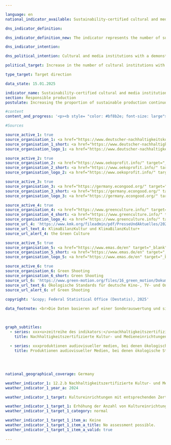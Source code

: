 ```yaml
---

language: en        
national_indicator_available: Sustainability-certified cultural and media institutions        

dns_indicator_definition:         

dns_indicator_definition_new: The indicator represents the number of sustainability-certified cultural and media institutions.        

dns_indicator_intention:         

dns_political_intention: Cultural and media institutions with a demonstrable contribution to sustainability have carried out a successful internal transformation process and, in view of their special communicative function, also contribute to social sensitisation in various socio-cultural milieus with their narratives.        

political_target: Increase in the number of cultural institutions with corresponding certificates by 2030        

type_target: Target direction        

data_state: 15.01.2025        

indicator_name: Sustainability-certified cultural and media institutions        
section: Responsible production        
postulate: Increasing the proportion of sustainable production continuously        

#content         
content_and_progress: '<p><b style= "color: #bf8b2e; font-size: large">12.2.b Nachhaltigkeitszertifizierte Kultur- und Medieneinrichtungen</b><br><br>The indicator measures the number of cultural and media institutions that have received sustainability certification. Since it is not possible to capture the entire spectrum of all cultural and media institutions, the indicator is limited to publicly funded institutions in the areas of theaters, concert halls and orchestras, libraries, archives, museums and art galleries, visitor centers, music clubs, festivals, event venues, and publicly accessible cultural heritage sites. Cultural education institutions such as music schools are not included.<br><br>Given the heterogeneity of the cultural and media landscape, the indicator focuses on certificates and management systems that cover various aspects of sustainability. These include, among others, the German Sustainability Code (DNK), Ökoprofit, the Economy for the Common Good, KlimaBilanzKultur (KBK) and KlimaBilanzKultur+&nbsp;(KBK+), the Eco-Management and Audit Scheme (<abbr title="Eco-Management and Audit Scheme" tabindex="0">EMAS</abbr>), and the application of the following management systems: <abbr title="International Organization for Standardization" tabindex="0">ISO</abbr> 14001&nbsp;(international environmental management system standard), <abbr title="International Organization for Standardization" tabindex="0">ISO</abbr> 20121-24&nbsp;(sustainability management systems for events), <abbr title="International Organization for Standardization" tabindex="0">ISO</abbr> 50001&nbsp;(international energy management standard), and <abbr title="International Organization for Standardization" tabindex="0">ISO</abbr> 50005&nbsp;(guidelines for the phased introduction of energy management systems).<br><br>Cultural and media institutions that meet at least one of these certificates or management systems are grouped together. Due to the large number of certificates and management systems, there may be overlaps with other indicators of the German Sustainability Strategy (<abbr title="German Susatinability Strategy" tabindex="0">DNS</abbr>), such as the voluntary sustainability reporting of companies according to the German Sustainability Code (DNK) (<a href="https://dns-indikatoren.de/8-6">Indicator 8.6</a>) and the number of <abbr title="Eco-Management and Audit Scheme" tabindex="0">EMAS</abbr>-certified companies (<a href="https://dns-indikatoren.de/12-2-a">Indicator 12.2.a</a>).<br><br>The unweighted summation across cultural and media institutions, which are very heterogeneous in terms of both size and focus, and which have committed to certificates and management systems with different orientations, limits the indicator"s significance regarding the social and ecological orientation of cultural production. At most, the indicator allows for a future assessment of whether the commitment of cultural and media institutions to sustainability issues is increasing in general. Furthermore, the reference to a certificate or management system only provides indirect information about the actual extent of the ecological and social impact of the cultural sector.<br><br>The certificates and management systems considered largely do not explicitly refer to the cultural sector, but rather address general aspects of sustainable business and production. The indicator does not consider the protection of culture or the sustainable use of cultural content, but rather highlights the sustainability aspects of cultural institutions. A special communicative function of culture, which is intended to contribute to social awareness in various socio-cultural environments, is only indirectly taken into account by the indicator, as the certifications mentioned do not focus on the content of cultural products, but rather on their production and provision. Nor can it necessarily be concluded that the target groups of cultural institutions are actually influenced in their actions by their sustainable orientation. Rather, a sustainable cultural offering could increasingly appeal to an environment that is already sensitized to the respective issues.<br><br>In 2024, 77&nbsp;cultural and media institutions were recorded with at least one sustainability certificate. The exact total number of publicly funded cultural and media institutions in Germany is unknown, but there are almost 9,000&nbsp;libraries, over 6,000&nbsp;museums, and more than 600&nbsp;public theater venues. This illustrates that the absolute number of sustainability-certified cultural and media institutions is in the per mille range, indicating considerable potential for growth in this area.<br><br>For various reasons, audiovisualproducts are not included in the indicator. Environmental standards exist for the production of German cinema, TV, and online/video on demand productions, covering aspects such as energy consumption, transport, accommodation and catering, as well as the use and utilization of materials. Since March 1, 2023, compliance with these standards has been mandatory in order to receive federal funding. In the first six months after the introduction of mandatory compliance, a total of 82&nbsp;audiovisual productions demonstrated compliance. A further 234&nbsp;productions followed between September 1, 2023, and August 30, 2024.<br><br>Data collection did not begin until 2024, so it is not yet possible to assess the indicator in relation to the politically defined goal of increasing the number of sustainability-certified cultural and media institutions.</p>'                

#Sources        

source_active_1: true
source_organisation_1: <a href="https://www.deutscher-nachhaltigkeitskodex.de/en/" target="_blank" onclick="return confirm_alert('XXX', 'En')">XXX</a>
source_organisation_1_short: <a href="https://www.deutscher-nachhaltigkeitskodex.de/en/" target="_blank" onclick="return confirm_alert('XXX', 'En')">XXX</a>
source_organisation_logo_1: <a href="https://www.deutscher-nachhaltigkeitskodex.de/en/" target="_blank" onclick="return confirm_alert('XXX', 'En')"><img src="https://dnsTestEnvironment.github.io/site/public/OrgImgEn/dnk.png" alt="XXX" title=" Click here to visit the homepage of the organizationXXX" style="height:60px; width:148px; border:transparent"/></a>

source_active_2: true
source_organisation_2: <a href="https://www.oekoprofit.info/" target="_blank" onclick="return confirm_alert('X', 'En')">X</a>
source_organisation_2_short: <a href="https://www.oekoprofit.info/" target="_blank" onclick="return confirm_alert('X', 'En')">X</a>
source_organisation_logo_2: <a href="https://www.oekoprofit.info/" target="_blank" onclick="return confirm_alert('X', 'En')"><img src="https://dnsTestEnvironment.github.io/site/public/OrgImgEn/oeko.png" alt="X" title=" Click here to visit the homepage of the organizationX" style="height:60px; width:148px; border:transparent"/></a>

source_active_3: true
source_organisation_3: <a href="https://germany.econgood.org/" target="_blank" onclick="return confirm_alert('X', 'En')">X</a>
source_organisation_3_short: <a href="https://germany.econgood.org/" target="_blank" onclick="return confirm_alert('X', 'En')">X</a>
source_organisation_logo_3: <a href="https://germany.econgood.org/" target="_blank" onclick="return confirm_alert('X', 'En')"><img src="https://dnsTestEnvironment.github.io/site/public/OrgImgEn/gwoe.png" alt="X" title=" Click here to visit the homepage of the organizationX" style="height:60px; width:148px; border:transparent"/></a>

source_active_4: true
source_organisation_4: <a href="https://www.greenculture.info/" target="_blank" onclick="return confirm_alert('the Green Culture', 'En')">Green Culture</a>
source_organisation_4_short: <a href="https://www.greenculture.info/" target="_blank" onclick="return confirm_alert('the Green Culture', 'En')">Green Culture</a>
source_organisation_logo_4: <a href="https://www.greenculture.info/" target="_blank" onclick="return confirm_alert('the Green Culture', 'En')"><img src="https://dnsTestEnvironment.github.io/site/public/OrgImgEn/gc.png" alt="Green Culture" title=" Click here to visit the homepage of the organizationGreen Culture" style="height:60px; width:148px; border:transparent"/></a>
source_url_4: 'https://www.kmk.org/fileadmin/pdf/PresseUndAktuelles/2023/Anleitung_zum_CO2-Kulturrechner.pdf'
source_url_text_4: KlimaBilanzKultur und KlimaBilanzKultur+
source_url_alert_4: the Green Culture

source_active_5: true
source_organisation_5: <a href="https://www.emas.de/en" target="_blank" onclick="return confirm_alert('XXX', 'En')">XXX</a>
source_organisation_5_short: <a href="https://www.emas.de/en" target="_blank" onclick="return confirm_alert('XXX', 'En')">XXX</a>
source_organisation_logo_5: <a href="https://www.emas.de/en" target="_blank" onclick="return confirm_alert('XXX', 'En')"><img src="https://dnsTestEnvironment.github.io/site/public/OrgImgEn/emas.png" alt="XXX" title=" Click here to visit the homepage of the organizationXXX" style="height:60px; width:148px; border:transparent"/></a>

source_active_6: true
source_organisation_6: Green Shooting
source_organisation_6_short: Green Shooting
source_url_6: 'https://www.green-motion.org/files/16_green_motion/Dokumente/20241209_OEkologische_Standards_UEbergangsfassung_Januar_2025.pdf'
source_url_text_6: Ökologische Standards für deutsche Kino-, TV- und Online-/Vod-Produktionen
source_url_alert_6: of Green Shooting
        
copyright: '&copy; Federal Statistical Office (Destatis), 2025'        

data_footnote: <br>Die Daten basieren auf einer Sonderauswertung und sind nicht öffentlich zugänglich.        

        

graph_subtitles: 
  - series: xxx<u>zeitreihe des indikators:</u>nachhaltigkeitszertifizierte kultur- und medieneinrichtungen
    title: Nachhaltigkeitszertifizierte Kultur- und Medieneinrichtungen
    
  - series: xxxproduktionen audiovisueller medien, bei denen ökologische standards eingehalten wurden
    title: Produktionen audiovisueller Medien, bei denen ökologische Standards eingehalten wurden
            

                

national_geographical_coverage: Germany        

weather_indicator_1: 12.2.b Nachhaltigkeitszertifizierte Kultur- und Medieneinrichtungen
weather_indicator_1_year_a: 2024

weather_indicator_1_target: Kultureinrichtungen mit entsprechenden Zertifikaten bis 2030

weather_indicator_1_target_1: Erhöhung der Anzahl von Kultureinrichtungen mit entsprechenden Zertifikaten bis 2030
weather_indicator_1_target_1_category: normal

weather_indicator_1_target_1_item_a: Keine
weather_indicator_1_target_1_item_a_title: No assessment possible.
weather_indicator_1_target_1_item_a_valid: true        
        
---
```


